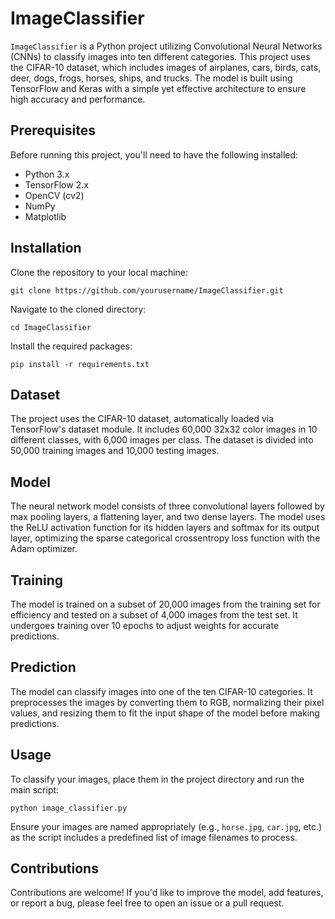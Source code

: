 <!DOCTYPE html>
<html lang="en">
<head>
    <meta charset="UTF-8">
    <meta name="viewport" content="width=device-width, initial-scale=1.0">
    <title>ImageClassifier Project</title>
</head>
<body>
    <h1>ImageClassifier</h1>
    <p><code>ImageClassifier</code> is a Python project utilizing Convolutional Neural Networks (CNNs) to classify images into ten different categories. This project uses the CIFAR-10 dataset, which includes images of airplanes, cars, birds, cats, deer, dogs, frogs, horses, ships, and trucks. The model is built using TensorFlow and Keras with a simple yet effective architecture to ensure high accuracy and performance.</p>
    
<h2>Prerequisites</h2>
    <p>Before running this project, you'll need to have the following installed:</p>
    <ul>
        <li>Python 3.x</li>
        <li>TensorFlow 2.x</li>
        <li>OpenCV (cv2)</li>
        <li>NumPy</li>
        <li>Matplotlib</li>
    </ul>
    
<h2>Installation</h2>
    <p>Clone the repository to your local machine:</p>
    <pre><code>git clone https://github.com/yourusername/ImageClassifier.git</code></pre>
    <p>Navigate to the cloned directory:</p>
    <pre><code>cd ImageClassifier</code></pre>
    <p>Install the required packages:</p>
    <pre><code>pip install -r requirements.txt</code></pre>
    
<h2>Dataset</h2>
    <p>The project uses the CIFAR-10 dataset, automatically loaded via TensorFlow's dataset module. It includes 60,000 32x32 color images in 10 different classes, with 6,000 images per class. The dataset is divided into 50,000 training images and 10,000 testing images.</p>
    
<h2>Model</h2>
    <p>The neural network model consists of three convolutional layers followed by max pooling layers, a flattening layer, and two dense layers. The model uses the ReLU activation function for its hidden layers and softmax for its output layer, optimizing the sparse categorical crossentropy loss function with the Adam optimizer.</p>
    
<h2>Training</h2>
    <p>The model is trained on a subset of 20,000 images from the training set for efficiency and tested on a subset of 4,000 images from the test set. It undergoes training over 10 epochs to adjust weights for accurate predictions.</p>
    
<h2>Prediction</h2>
    <p>The model can classify images into one of the ten CIFAR-10 categories. It preprocesses the images by converting them to RGB, normalizing their pixel values, and resizing them to fit the input shape of the model before making predictions.</p>
    
<h2>Usage</h2>
    <p>To classify your images, place them in the project directory and run the main script:</p>
    <pre><code>python image_classifier.py</code></pre>
    <p>Ensure your images are named appropriately (e.g., <code>horse.jpg</code>, <code>car.jpg</code>, etc.) as the script includes a predefined list of image filenames to process.</p>
    
<h2>Contributions</h2>
    <p>Contributions are welcome! If you'd like to improve the model, add features, or report a bug, please feel free to open an issue or a pull request.</p>
    
</body>
</html>
